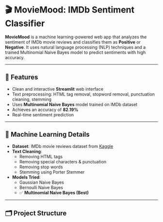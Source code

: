 # 🎬 MovieMood: IMDb Sentiment Classifier

**MovieMood** is a machine learning-powered web app that analyzes the sentiment of IMDb movie reviews and classifies them as **Positive** or **Negative**. It uses natural language processing (NLP) techniques and a trained Multinomial Naive Bayes model to predict sentiments with high accuracy.

---

## 🚀 Features

- Clean and interactive **Streamlit** web interface
- Text preprocessing: HTML tag removal, stopword removal, punctuation cleaning, stemming
- Uses **Multinomial Naive Bayes** model trained on IMDb dataset
- Achieves an accuracy of **82.19%**
- Real-time sentiment prediction

---

## 🧠 Machine Learning Details

- **Dataset**: IMDb movie reviews dataset from [Kaggle](https://www.kaggle.com/)
- **Text Cleaning**: 
  - Removing HTML tags
  - Removing special characters & punctuation
  - Removing stop words
  - Stemming using Porter Stemmer
- **Models Tried**:
  - Gaussian Naive Bayes
  - Bernoulli Naive Bayes
  - ✅ **Multinomial Naive Bayes (Best)**

---

## 🗂 Project Structure

